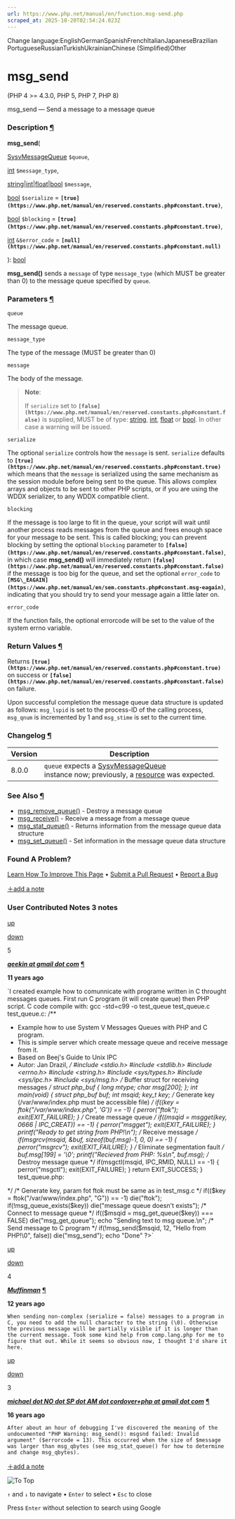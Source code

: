 ```yaml
---
url: https://www.php.net/manual/en/function.msg-send.php
scraped_at: 2025-10-20T02:54:24.023Z
---
```


Change language:EnglishGermanSpanishFrenchItalianJapaneseBrazilian PortugueseRussianTurkishUkrainianChinese (Simplified)Other

# msg\_send

(PHP 4 >= 4.3.0, PHP 5, PHP 7, PHP 8)

msg\_send — Send a message to a message queue

### Description [¶](https://www.php.net/manual/en/function.msg-send.php\#refsect1-function.msg-send-description)

**msg\_send**(

[SysvMessageQueue](https://www.php.net/manual/en/class.sysvmessagequeue.php) `$queue`,

[int](https://www.php.net/manual/en/language.types.integer.php) `$message_type`,

[string](https://www.php.net/manual/en/language.types.string.php)\|[int](https://www.php.net/manual/en/language.types.integer.php)\|[float](https://www.php.net/manual/en/language.types.float.php)\|[bool](https://www.php.net/manual/en/language.types.boolean.php) `$message`,

[bool](https://www.php.net/manual/en/language.types.boolean.php) `$serialize` = **`[true](https://www.php.net/manual/en/reserved.constants.php#constant.true)`**,

[bool](https://www.php.net/manual/en/language.types.boolean.php) `$blocking` = **`[true](https://www.php.net/manual/en/reserved.constants.php#constant.true)`**,

[int](https://www.php.net/manual/en/language.types.integer.php) `&$error_code` = **`[null](https://www.php.net/manual/en/reserved.constants.php#constant.null)`**

): [bool](https://www.php.net/manual/en/language.types.boolean.php)

**msg\_send()** sends a `message` of type
`message_type` (which MUST be greater than 0) to
the message queue specified by `queue`.


### Parameters [¶](https://www.php.net/manual/en/function.msg-send.php\#refsect1-function.msg-send-parameters)

`queue`

The message queue.


`message_type`

The type of the message (MUST be greater than 0)


`message`

The body of the message.


> **Note**:
>
>
> If `serialize` set to **`[false](https://www.php.net/manual/en/reserved.constants.php#constant.false)`** is supplied,
> MUST be of type: [string](https://www.php.net/manual/en/language.types.string.php), [int](https://www.php.net/manual/en/language.types.integer.php), [float](https://www.php.net/manual/en/language.types.float.php)
> or [bool](https://www.php.net/manual/en/language.types.boolean.php). In other case a warning will be issued.

`serialize`

The optional `serialize` controls how the
`message` is sent. `serialize`
defaults to **`[true](https://www.php.net/manual/en/reserved.constants.php#constant.true)`** which means that the `message` is
serialized using the same mechanism as the session module before being
sent to the queue. This allows complex arrays and objects to be sent to
other PHP scripts, or if you are using the WDDX serializer, to any WDDX
compatible client.


`blocking`

If the message is too large to fit in the queue, your script will wait
until another process reads messages from the queue and frees enough
space for your message to be sent.
This is called blocking; you can prevent blocking by setting the
optional `blocking` parameter to **`[false](https://www.php.net/manual/en/reserved.constants.php#constant.false)`**, in which
case **msg\_send()** will immediately return **`[false](https://www.php.net/manual/en/reserved.constants.php#constant.false)`** if the
message is too big for the queue, and set the optional
`error_code` to **`[MSG\_EAGAIN](https://www.php.net/manual/en/sem.constants.php#constant.msg-eagain)`**,
indicating that you should try to send your message again a little
later on.


`error_code`

If the function fails, the optional errorcode will be set to the value of the system errno variable.


### Return Values [¶](https://www.php.net/manual/en/function.msg-send.php\#refsect1-function.msg-send-returnvalues)

Returns **`[true](https://www.php.net/manual/en/reserved.constants.php#constant.true)`** on success or **`[false](https://www.php.net/manual/en/reserved.constants.php#constant.false)`** on failure.


Upon successful completion the message queue data structure is updated as
follows: `msg_lspid` is set to the process-ID of the
calling process, `msg_qnum` is incremented by 1 and
`msg_stime` is set to the current time.


### Changelog [¶](https://www.php.net/manual/en/function.msg-send.php\#refsect1-function.msg-send-changelog)

| Version | Description |
| --- | --- |
| 8.0.0 | `queue` expects a [SysvMessageQueue](https://www.php.net/manual/en/class.sysvmessagequeue.php)<br> instance now; previously, a [resource](https://www.php.net/manual/en/language.types.resource.php) was expected. |

### See Also [¶](https://www.php.net/manual/en/function.msg-send.php\#refsect1-function.msg-send-seealso)

- [msg\_remove\_queue()](https://www.php.net/manual/en/function.msg-remove-queue.php) \- Destroy a message queue
- [msg\_receive()](https://www.php.net/manual/en/function.msg-receive.php) \- Receive a message from a message queue
- [msg\_stat\_queue()](https://www.php.net/manual/en/function.msg-stat-queue.php) \- Returns information from the message queue data structure
- [msg\_set\_queue()](https://www.php.net/manual/en/function.msg-set-queue.php) \- Set information in the message queue data structure

### Found A Problem?

[Learn How To Improve This Page](https://github.com/php/doc-base/blob/master/README.md "This will take you to our contribution guidelines on GitHub")
•
[Submit a Pull Request](https://github.com/php/doc-en/blob/master/reference/sem/functions/msg-send.xml)
•
[Report a Bug](https://github.com/php/doc-en/issues/new?body=From%20manual%20page:%20https:%2F%2Fphp.net%2Ffunction.msg-send%0A%0A---)

[＋add a note](https://www.php.net/manual/add-note.php?sect=function.msg-send&repo=en&redirect=https://www.php.net/manual/en/function.msg-send.php)

### User Contributed Notes 3 notes

[up](https://www.php.net/manual/vote-note.php?id=114831&page=function.msg-send&vote=up "Vote up!")

[down](https://www.php.net/manual/vote-note.php?id=114831&page=function.msg-send&vote=down "Vote down!")

5


[**_qeekin at gmail dot com_**](https://www.php.net/manual/en/function.msg-send.php#114831) [¶](https://www.php.net/manual/en/function.msg-send.php#114831)

**11 years ago**

`I created example how to comunnicate with programe written in C throught messages queues. First run C program (it will create queue) then PHP script.
C code compile with: gcc -std=c99 -o test_queue test_queue.c
test_queue.c:
/**
* Example how to use System V Messages Queues with PHP and C program.
* This is simple server which create message queue and receive message from it.
* Based on Beej's Guide to Unix IPC
* Autor: Jan Drazil, <qeekin at gmail dot com>
*/
#include <stdio.h>
#include <stdlib.h>
#include <errno.h>
#include <string.h>
#include <sys/types.h>
#include <sys/ipc.h>
#include <sys/msg.h>
/* Buffer struct for receiving messages */
struct php_buf {
    long mtype;
    char msg[200];
};
int main(void)
{
    struct php_buf buf;
    int msqid;
    key_t key;
    /* Generate key (/var/www/index.php must be accessible file) */
    if((key = ftok("/var/www/index.php", 'G')) == -1) {
        perror("ftok");
        exit(EXIT_FAILURE);
    }
    /* Create message queue */
    if((msqid = msgget(key, 0666 | IPC_CREAT)) == -1) {
        perror("msgget");
        exit(EXIT_FAILURE);
    }
    printf("Ready to get string from PHP!\n");
    /* Receive message */
    if(msgrcv(msqid, &buf, sizeof(buf.msg)-1, 0, 0) == -1) {
        perror("msgrcv");
        exit(EXIT_FAILURE);
    }
    /* Eliminate segmentation fault */
    buf.msg[199] = '\0';
    printf("Recieved from PHP: %s\n", buf.msg);
    /* Destroy message queue */
    if(msgctl(msqid, IPC_RMID, NULL) == -1) {
        perror("msgctl");
        exit(EXIT_FAILURE);
    }
    return EXIT_SUCCESS;
}
test_queue.php:
<?php
/**
* Example how to use System V Messages Queues with PHP and C program.
* This is simple server which create message queue and receive message from it.
* Based on Beej's Guide to Unix IPC
* Autor: Jan Drazil, <qeekin at gmail dot com>
*/
/* Generate key, param fot ftok must be same as in test_msg.c */
if(($key = ftok("/var/www/index.php", "G")) == -1)
    die("ftok");
if(!msg_queue_exists($key))
    die("message queue doesn't exists");
/* Connect to message queue */
if(($msqid = msg_get_queue($key)) === FALSE)
    die("msg_get_queue");
echo "Sending text to msg queue.\n";
/* Send message to C program */
if(!msg_send($msqid, 12, "Hello from PHP!\0", false))
    die("msg_send");
echo "Done"
?>`

[up](https://www.php.net/manual/vote-note.php?id=110634&page=function.msg-send&vote=up "Vote up!")

[down](https://www.php.net/manual/vote-note.php?id=110634&page=function.msg-send&vote=down "Vote down!")

4


[**_Muffinman_**](https://www.php.net/manual/en/function.msg-send.php#110634) [¶](https://www.php.net/manual/en/function.msg-send.php#110634)

**12 years ago**

`When sending non-complex (serialize = false) messages to a program in C, you need to add the null character to the string (\0). Otherwise the previous message will be partially visible if it is longer than the current message. Took some kind help from comp.lang.php for me to figure that out. While it seems so obvious now, I thought I'd share it here.`

[up](https://www.php.net/manual/vote-note.php?id=94101&page=function.msg-send&vote=up "Vote up!")

[down](https://www.php.net/manual/vote-note.php?id=94101&page=function.msg-send&vote=down "Vote down!")

3


[**_michael dot NO dot SP dot AM dot cordover+php at gmail dot com_**](https://www.php.net/manual/en/function.msg-send.php#94101) [¶](https://www.php.net/manual/en/function.msg-send.php#94101)

**16 years ago**

`After about an hour of debugging I've discovered the meaning of the undocumented "PHP Warning: msg_send(): msgsnd failed: Invalid argument" ($errorcode = 13).
This occurred when the size of $message was larger than msg_qbytes (see msg_stat_queue() for how to determine and change msg_qbytes).`

[＋add a note](https://www.php.net/manual/add-note.php?sect=function.msg-send&repo=en&redirect=https://www.php.net/manual/en/function.msg-send.php)

![To Top](https://www.php.net/images/to-top@2x.png)

`↑` and `↓` to navigate •
`Enter` to select •
`Esc` to close


Press `Enter` without
selection to search using Google